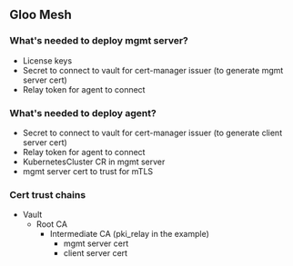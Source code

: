 ## Gloo Mesh

### What's needed to deploy mgmt server?
- License keys
- Secret to connect to vault for cert-manager issuer (to generate mgmt server cert)
- Relay token for agent to connect

### What's needed to deploy agent?
- Secret to connect to vault for cert-manager issuer (to generate client server cert)
- Relay token for agent to connect
- KubernetesCluster CR in mgmt server
- mgmt server cert to trust for mTLS

### Cert trust chains
- Vault
  - Root CA
    - Intermediate CA (pki_relay in the example)
      - mgmt server cert
      - client server cert

